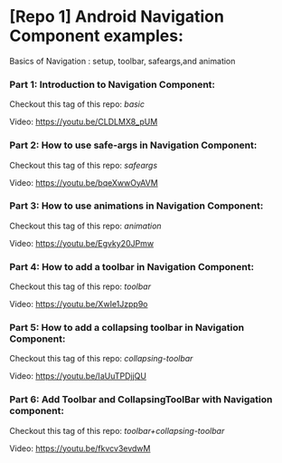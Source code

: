 # [Repo 1] Android Navigation Component examples:
Basics of Navigation : setup, toolbar, safeargs,and animation

### Part 1: Introduction to Navigation Component:
Checkout this tag of this repo: *basic*

Video: https://youtu.be/CLDLMX8_pUM

### Part 2: How to use safe-args in Navigation Component:
Checkout this tag of this repo: *safeargs*

Video: https://youtu.be/bqeXwwOyAVM

### Part 3: How to use animations in Navigation Component:
Checkout this tag of this repo: *animation*

Video: https://youtu.be/Egvky20JPmw

### Part 4: How to add a toolbar in Navigation Component:
Checkout this tag of this repo: *toolbar*

Video: https://youtu.be/XwIe1Jzpp9o

### Part 5: How to add a collapsing toolbar in Navigation Component:
Checkout this tag of this repo: *collapsing-toolbar*

Video: https://youtu.be/IaUuTPDjjQU

### Part 6: Add Toolbar and CollapsingToolBar with Navigation component:
Checkout this tag of this repo: *toolbar+collapsing-toolbar*

Video: https://youtu.be/fkvcv3evdwM
